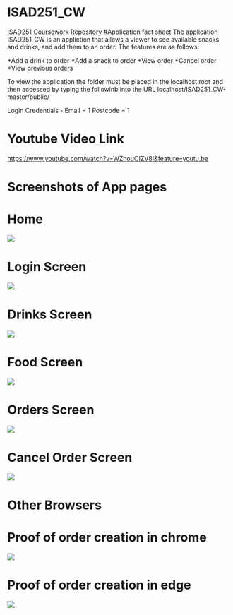 # ISAD251_CW
ISAD251 Coursework Repository
#Application fact sheet
The application ISAD251_CW is an appliction that allows a viewer to see available snacks and drinks, and add them to an order.
The features are as follows:

*Add a drink to order
*Add a snack to order
*View order
*Cancel order
*View previous orders

To view the application the folder must be placed in the localhost root and then accessed by typing the followinb into the URL
localhost/ISAD251_CW-master/public/

Login Credentials - Email = 1    Postcode = 1

# Youtube Video Link
https://www.youtube.com/watch?v=WZhouOIZV8I&feature=youtu.be

# Screenshots of App pages
# Home
![](ISAD251_CW/Z_Screenshots/homeScreen.png)
# Login Screen
![](ISAD251_CW/Z_Screenshots/loginScreen.png)
# Drinks Screen
![](ISAD251_CW/Z_Screenshots/drinksScreen.png)
# Food Screen
![](ISAD251_CW/Z_Screenshots/foodScreen.png)
# Orders Screen
![](ISAD251_CW/Z_Screenshots/ordersScreen.png)
# Cancel Order Screen
![](ISAD251_CW/Z_Screenshots/cancelScreen.png)

# Other Browsers
# Proof of order creation in chrome
![](ISAD251_CW/Z_Screenshots/chromeTest.png)

# Proof of order creation in edge
![](ISAD251_CW/Z_Screenshots/edgeTest.png)

